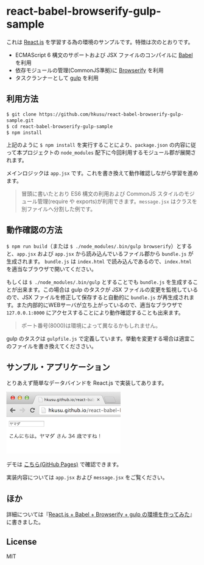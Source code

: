 # react-babel-browserify-gulp-sample

これは [React.js](https://facebook.github.io/react/) を学習する為の環境のサンプルです。特徴は次のとおりです。

- ECMAScript 6 構文のサポートおよび JSX ファイルのコンパイルに [Babel](https://babeljs.io/) を利用
- 依存モジュールの管理(CommonJS準拠)に [Browserify](http://browserify.org/) を利用
- タスクランナーとして [gulp](http://gulpjs.com/) を利用

## 利用方法

```
$ git clone https://github.com/hkusu/react-babel-browserify-gulp-sample.git
$ cd react-babel-browserify-gulp-sample
$ npm install
```

上記のように `$ npm install` を実行することにより、`package.json` の内容に従って本プロジェクトの `node_modules` 配下に今回利用するモジュール郡が展開されます。

メインロジックは `app.jsx` です。これを書き換えて動作確認しながら学習を進めます。

> 冒頭に書いたとおり ES6 構文の利用および CommonJS スタイルのモジュール管理(require や exports)が利用できます。`message.jsx` はクラスを別ファイルへ分割した例です。

## 動作確認の方法

`$ npm run build`（または `$ ./node_modules/.bin/gulp browserify`）とすると、`app.jsx` および `app.jsx` から読み込んでいるファイル郡から `bundle.js` が生成されます。
`bundle.js` は `index.html` で読み込んであるので、`index.html` を適当なブラウザで開いてください。

もしくは `$ ./node_modules/.bin/gulp` とすることでも `bundle.js` を生成することが出来ます。この場合は gulp のタスクが JSX ファイルの変更を監視しているので、JSX ファイルを修正して保存すると自動的に `bundle.js` が再生成されます。また内部的にWEBサーバが立ち上がっているので、適当なブラウザで `127.0.0.1:8000` にアクセスすることにより動作確認することも出来ます。

> ポート番号(8000)は環境によって異なるかもしれません。

gulp のタスクは `gulpfile.js` で定義しています。挙動を変更する場合は適宜このファイルを書き換えてくだささい。

## サンプル・アプリケーション

とりあえず簡単なデータバインドを React.js で実装してあります。

![demo](demo.png)

デモは [こちら(GitHub Pages)](http://hkusu.github.io/react-babel-browserify-gulp-sample/) で確認できます。

実装内容については `app.jsx` および `message.jsx` をご覧ください。

## ほか

詳細については『[React.js + Babel + Browserify + gulp の環境を作ってみた](http://qiita.com/hkusu/items/e068bba0ae036b447754)』に書きました。

## License

MIT
